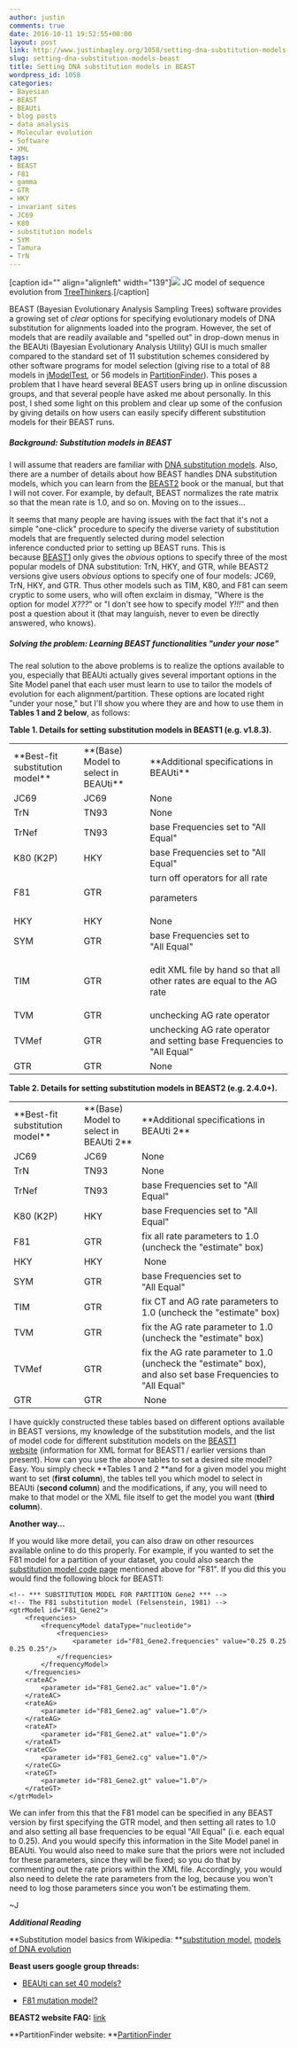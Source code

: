 ```yaml
---
author: justin
comments: true
date: 2016-10-11 19:52:55+00:00
layout: post
link: http://www.justinbagley.org/1058/setting-dna-substitution-models-beast
slug: setting-dna-substitution-models-beast
title: Setting DNA substitution models in BEAST
wordpress_id: 1058
categories:
- Bayesian
- BEAST
- BEAUti
- blog posts
- data analysis
- Molecular evolution
- Software
- XML
tags:
- BEAST
- F81
- gamma
- GTR
- HKY
- invariant sites
- JC69
- K80
- substitution models
- SYM
- Tamura
- TrN
---
```


[caption id="" align="alignleft" width="139"]![](http://www.justinbagley.org/wp-content/uploads/2016/10/jc-revised.png) JC model of sequence evolution from [TreeThinkers](http://treethinkers.org/jukes-cantor-model-of-dna-substitution/).[/caption]


BEAST (Bayesian Evolutionary Analysis Sampling Trees) software provides a growing set of _clear_ options for specifying evolutionary models of DNA substitution for alignments loaded into the program. However, the set of models that are readily available and "spelled out" in drop-down menus in the BEAUti (Bayesian Evolutionary Analysis Utility) GUI is much smaller compared to the standard set of 11 substitution schemes considered by other software programs for model selection (giving rise to a total of 88 models in [jModelTest](https://github.com/ddarriba/jmodeltest2), or 56 models in [PartitionFinder](http://www.robertlanfear.com/partitionfinder/)). This poses a problem that I have heard several BEAST users bring up in online discussion groups, and that several people have asked me about personally. In this post, I shed some light on this problem and clear up some of the confusion by giving details on how users can easily specify different substitution models for their BEAST runs. 




##### Background: Substitution models in BEAST




I will assume that readers are familiar with [DNA substitution models](https://en.wikipedia.org/wiki/Models_of_DNA_evolution). Also, there are a number of details about how BEAST handles DNA substitution models, which you can learn from the [BEAST2](http://beast2.org) book or the manual, but that I will not cover. For example, by default, BEAST normalizes the rate matrix so that the mean rate is 1.0, and so on. Moving on to the issues...




It seems that many people are having issues with the fact that it's not a simple "one-click" procedure to specify the diverse variety of substitution models that are frequently selected during model selection inference conducted prior to setting up BEAST runs. This is because [BEAST1](http://beast.bio.ed.ac.uk) only gives the _obvious_ options to specify three of the most popular models of DNA substitution: TrN, HKY, and GTR, while BEAST2 versions give users _obvious_ options to specify one of four models: JC69, TrN, HKY, and GTR. Thus other models such as TIM, K80, and F81 can seem cryptic to some users, who will often exclaim in dismay, "Where is the option for model _X???_" or "I don't see how to specify model _Y!!!_" and then post a question about it (that may languish, never to even be directly answered, who knows).




##### **Solving the problem: Learning BEAST functionalities "under your nose"**




The real solution to the above problems is to realize the options available to you, especially that BEAUti actually gives several important options in the Site Model panel that each user must learn to use to tailor the models of evolution for each alignment/partition. These options are located right "under your nose," but I'll show you where they are and how to use them in **Tables 1 and 2 below**, as follows:




**Table 1. Details for setting substitution models in BEAST1 (e.g. v1.8.3).**


<table >
<tbody >
<tr >

<td >**Best-fit substitution model**
</td>

<td >**(Base) Model to select in BEAUti**
</td>

<td >**Additional specifications in BEAUti**
</td>
</tr>
<tr >

<td >JC69
</td>

<td >JC69
</td>

<td >None 
</td>
</tr>
<tr >

<td >TrN
</td>

<td >TN93
</td>

<td >None 
</td>
</tr>
<tr >

<td >TrNef
</td>

<td >TN93
</td>

<td >base Frequencies set to "All Equal"
</td>
</tr>
<tr >

<td >K80 (K2P)
</td>

<td >HKY
</td>

<td >base Frequencies set to "All Equal"
</td>
</tr>
<tr >

<td >F81
</td>

<td >GTR
</td>

<td >turn off operators for all rate   

 parameters
</td>
</tr>
<tr >

<td >HKY
</td>

<td >HKY
</td>

<td >None
</td>
</tr>
<tr >

<td >SYM
</td>

<td >GTR
</td>

<td >base Frequencies set to "All Equal"
</td>
</tr>
<tr >

<td >TIM
</td>

<td >GTR
</td>

<td >


edit XML file by hand so that all other rates are equal to the AG rate



</td>
</tr>
<tr >

<td >TVM
</td>

<td >GTR
</td>

<td >unchecking AG rate operator
</td>
</tr>
<tr >

<td >TVMef
</td>

<td >GTR
</td>

<td >unchecking AG rate operator and setting base Frequencies to "All Equal"
</td>
</tr>
<tr >

<td >GTR
</td>

<td >GTR
</td>

<td >None
</td>
</tr>
</tbody>
</table>


**Table 2. Details for setting substitution models in BEAST2 (e.g. 2.4.0+).**


<table >
<tbody >
<tr >

<td >**Best-fit substitution model**
</td>

<td >**(Base) Model to select in BEAUti 2**
</td>

<td >**Additional specifications in BEAUti 2**
</td>
</tr>
<tr >

<td >JC69
</td>

<td >JC69
</td>

<td >None 
</td>
</tr>
<tr >

<td >TrN
</td>

<td >TN93
</td>

<td >None
</td>
</tr>
<tr >

<td >TrNef
</td>

<td >TN93
</td>

<td >base Frequencies set to "All Equal"
</td>
</tr>
<tr >

<td >K80 (K2P)
</td>

<td >HKY
</td>

<td >base Frequencies set to "All Equal"
</td>
</tr>
<tr >

<td >F81
</td>

<td >GTR
</td>

<td >fix all rate parameters to 1.0 (uncheck the "estimate" box)
</td>
</tr>
<tr >

<td >HKY
</td>

<td >HKY
</td>

<td > None
</td>
</tr>
<tr >

<td >SYM
</td>

<td >GTR
</td>

<td >base Frequencies set to "All Equal"
</td>
</tr>
<tr >

<td >TIM
</td>

<td >GTR
</td>

<td >fix CT and AG rate parameters to 1.0 (uncheck the "estimate" box)
</td>
</tr>
<tr >

<td >TVM
</td>

<td >GTR
</td>

<td >fix the AG rate parameter to 1.0 (uncheck the "estimate" box)
</td>
</tr>
<tr >

<td >TVMef
</td>

<td >GTR
</td>

<td >fix the AG rate parameter to 1.0 (uncheck the "estimate" box), and also set base Frequencies to "All Equal"
</td>
</tr>
<tr >

<td >GTR
</td>

<td >GTR
</td>

<td > None
</td>
</tr>
</tbody>
</table>








I have quickly constructed these tables based on different options available in BEAST versions, my knowledge of the substitution models, and the list of model code for different substitution models on the [BEAST1 website](http://beast.bio.ed.ac.uk/Substitution-model-code) (information for XML format for BEAST1 / earlier versions than present). How can you use the above tables to set a desired site model? Easy. You simply check **Tables 1 and 2 **and for a given model you might want to set (**first column**), the tables tell you which model to select in BEAUti (**second column**) and the modifications, if any, you will need to make to that model or the XML file itself to get the model you want (**third column**). 




**Another way...**




If you would like more detail, you can also draw on other resources available online to do this properly. For example, if you wanted to set the F81 model for a partition of your dataset, you could also search the [substitution model code page](http://beast.bio.ed.ac.uk/Substitution-model-code) mentioned above for "F81". If you did this you would find the following block for BEAST1:



    
    <!-- *** SUBSTITUTION MODEL FOR PARTITION Gene2 *** -->
    <!-- The F81 substitution model (Felsenstein, 1981) -->
    <gtrModel id="F81_Gene2">
    	<frequencies>
    		<frequencyModel dataType="nucleotide">
    			<frequencies>
    				<parameter id="F81_Gene2.frequencies" value="0.25 0.25 0.25 0.25"/>
    			</frequencies>
    		</frequencyModel>
    	</frequencies>
    	<rateAC>
    		<parameter id="F81_Gene2.ac" value="1.0"/>
    	</rateAC>
    	<rateAG>
    		<parameter id="F81_Gene2.ag" value="1.0"/>
    	</rateAG>
    	<rateAT>
    		<parameter id="F81_Gene2.at" value="1.0"/>
    	</rateAT>
    	<rateCG>
    		<parameter id="F81_Gene2.cg" value="1.0"/>
    	</rateCG>
    	<rateGT>
    		<parameter id="F81_Gene2.gt" value="1.0"/>
    	</rateGT>
    </gtrModel>




We can infer from this that the F81 model can be specified in any BEAST version by first specifying the GTR model, and then setting all rates to 1.0 and also setting all base frequencies to be equal "All Equal" (i.e. each equal to 0.25). And you would specify this information in the Site Model panel in BEAUti. You would also need to make sure that the priors were not included for these parameters, since they will be fixed; so you do that by commenting out the rate priors within the XML file. Accordingly, you would also need to delete the rate parameters from the log, because you won't need to log those parameters since you won't be estimating them.




~J




_**Additional Reading**_




**Substitution model basics from Wikipedia: **[substitution model](https://en.wikipedia.org/wiki/Substitution_model), [models of DNA evolution](https://en.wikipedia.org/wiki/Models_of_DNA_evolution)  




**Beast users google group threads:**





	
  * [BEAUti can set 40 models?](https://groups.google.com/forum/#!topic/beast-users/_zCoCTSkWRs)

	
  * [F81 mutation model?](https://groups.google.com/forum/#!topic/beast-users/FqmhFT0UOnU)




**BEAST2 website FAQ:** [link](http://www.beast2.org/wiki/index.php/FAQ#How_to_make_use_of_other_substitution_models_not_given_in_Beauti.3F_Specifically.2C_Jukes-Cantor_model.3F)




**PartitionFinder website: **[PartitionFinder](http://www.robertlanfear.com/partitionfinder/)
